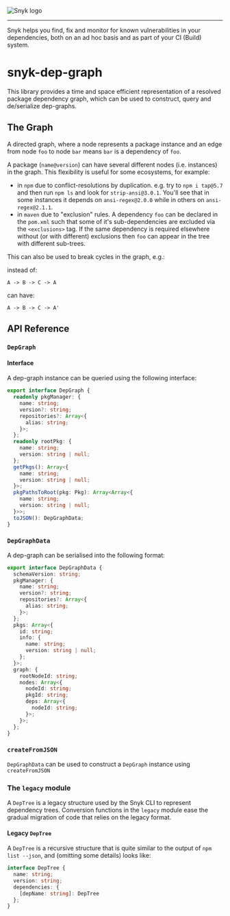 ![Snyk logo](https://snyk.io/style/asset/logo/snyk-print.svg)

***

Snyk helps you find, fix and monitor for known vulnerabilities in your dependencies, both on an ad hoc basis and as part of your CI (Build) system.

# snyk-dep-graph

This library provides a time and space efficient representation of a resolved package dependency graph, which can be used to construct, query and de/serialize dep-graphs.

## The Graph

A directed graph, where a node represents a package instance and an edge from node `foo` to node `bar` means `bar` is a dependency of `foo`.

A package (`name@version`) can have several different nodes (i.e. instances) in the graph. This flexibility is useful for some ecosystems, for example:

* in `npm` due to conflict-resolutions by duplication. e.g. try to `npm i tap@5.7` and then run `npm ls` and look for `strip-ansi@3.0.1`. You'll see that in some instances it depends on `ansi-regex@2.0.0` while in others on `ansi-regex@2.1.1`.
* in `maven` due to "exclusion" rules. A dependency `foo` can be declared in the `pom.xml` such that some of it's sub-dependencies are excluded via the `<exclusions>` tag. If the same dependency is required elsewhere without (or with different) exclusions then `foo` can appear in the tree with different sub-trees.

This can also be used to break cycles in the graph, e.g.:

instead of:
```
A -> B -> C -> A
```
can have:
```
A -> B -> C -> A'
```

## API Reference

### `DepGraph`

#### Interface

A dep-graph instance can be queried using the following interface:

```typescript
export interface DepGraph {
  readonly pkgManager: {
    name: string;
    version?: string;
    repositories?: Array<{
      alias: string;
    }>;
  };
  readonly rootPkg: {
    name: string;
    version: string | null;
  };
  getPkgs(): Array<{
    name: string;
    version: string | null;
  }>;
  pkgPathsToRoot(pkg: Pkg): Array<Array<{
    name: string;
    version: string | null;
  }>>;
  toJSON(): DepGraphData;
}
```

### `DepGraphData`

A dep-graph can be serialised into the following format:

```typescript
export interface DepGraphData {
  schemaVersion: string;
  pkgManager: {
    name: string;
    version?: string;
    repositories?: Array<{
      alias: string;
    }>;
  };
  pkgs: Array<{
    id: string;
    info: {
      name: string;
      version: string | null;
    };
  }>;
  graph: {
    rootNodeId: string;
    nodes: Array<{
      nodeId: string;
      pkgId: string;
      deps: Array<{
        nodeId: string;
      }>;
    }>;
  };
}
```

### `createFromJSON`

`DepGraphData` can be used to construct a `DepGraph` instance using `createFromJSON`

### The `legacy` module

A `DepTree` is a legacy structure used by the Snyk CLI to represent dependency trees. Conversion functions in the `legacy` module ease the gradual migration of code that relies on the legacy format.

#### Legacy `DepTree`

A `DepTree` is a recursive structure that is quite similar to the output of `npm list --json`, and (omitting some details) looks like:

```typescript
interface DepTree {
  name: string;
  version: string;
  dependencies: {
    [depName: string]: DepTree
  };
}
```
